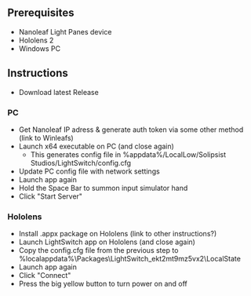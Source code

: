 ## Prerequisites
* Nanoleaf Light Panes device
* Hololens 2
* Windows PC

## Instructions
* Download latest Release

### PC
* Get Nanoleaf IP adress & generate auth token via some other method (link to Winleafs)
* Launch x64 executable on PC (and close again)
	* This generates config file in %appdata%/LocalLow/Solipsist Studios/LightSwitch/config.cfg
* Update PC config file with network settings
* Launch app again
* Hold the Space Bar to summon input simulator hand
* Click "Start Server"

### Hololens
* Install .appx package on Hololens (link to other instructions?)
* Launch LightSwitch app on Hololens (and close again)
* Copy the config.cfg file from the previous step to %localappdata%\Packages\LightSwitch_ekt2mt9mz5vx2\LocalState
* Launch app again
* Click "Connect"
* Press the big yellow button to turn power on and off
